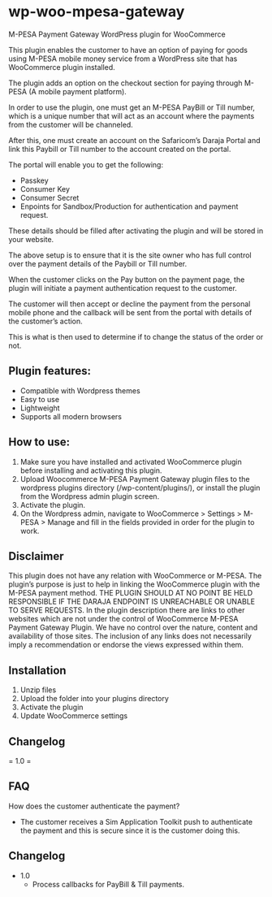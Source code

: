 # wp-woo-mpesa-gateway

M-PESA Payment Gateway WordPress plugin for WooCommerce

This plugin enables the customer to have an option of paying for goods using M-PESA mobile money service from a WordPress site that has WooCommerce plugin installed.

The plugin adds an option on the checkout section for paying through M-PESA (A mobile payment platform).

In order to use the plugin, one must get an M-PESA PayBill or Till number, which is a unique number that will act as an account where the payments from the customer will be channeled.

After this, one must create an account on the Safaricom’s Daraja Portal and link this Paybill or Till number to the account created on the portal.

The portal will enable you to get the following:

- Passkey
- Consumer Key
- Consumer Secret
- Enpoints for Sandbox/Production for authentication and payment request.

These details should be filled after activating the plugin and will be stored in your website.

The above setup is to ensure that it is the site owner who has full control over the payment details of the Paybill or Till number.

When the customer clicks on the Pay button on the payment page, the plugin will initiate a payment authentication request to the customer.

The customer will then accept or decline the payment from the personal mobile phone and the callback will be sent from the portal with details of the customer’s action.

This is what is then used to determine if to change the status of the order or not.

## Plugin features:

- Compatible with Wordpress themes
- Easy to use
- Lightweight
- Supports all modern browsers

## How to use:

1. Make sure you have installed and activated WooCommerce plugin before installing and activating this plugin.
2. Upload Woocommerce M-PESA Payment Gateway plugin files to the wordpress plugins directory (/wp-content/plugins/), or install the plugin from the Wordpress admin plugin screen.
3. Activate the plugin.
4. On the Wordpress admin, navigate to WooCommerce > Settings > M-PESA > Manage and fill in the fields provided in order for the plugin to work.

## Disclaimer

This plugin does not have any relation with WooCommerce or M-PESA.
The plugin’s purpose is just to help in linking the WooCommerce plugin with the M-PESA payment method.
THE PLUGIN SHOULD AT NO POINT BE HELD RESPONSIBLE IF THE DARAJA ENDPOINT IS UNREACHABLE OR UNABLE TO SERVE REQUESTS.
In the plugin description there are links to other websites which are not under the control of WooCommerce M-PESA Payment Gateway Plugin. We have no control over the nature, content and availability of those sites. The inclusion of any links does not necessarily imply a recommendation or endorse the views expressed within them.

## Installation

1. Unzip files
2. Upload the folder into your plugins directory
3. Activate the plugin
4. Update WooCommerce settings

## Changelog

= 1.0 =

## FAQ

How does the customer authenticate the payment?

- The customer receives a Sim Application Toolkit push to authenticate the payment and this is secure since it is the customer doing this.

## Changelog

- 1.0
  - Process callbacks for PayBill & Till payments.
